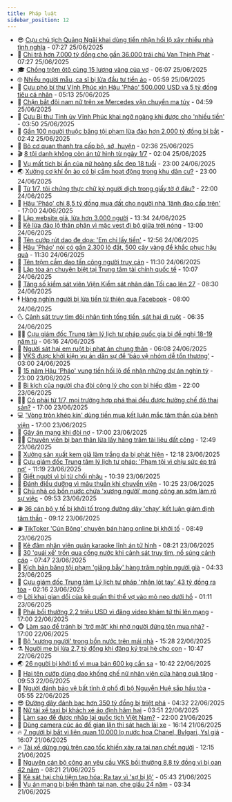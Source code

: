 ```yaml
---
title: Pháp luật
sidebar_position: 12
---
```


<!-- vnexpress-phap-luat:START -->
- 😎 [Cựu chủ tịch Quảng Ngãi khai dùng tiền nhận hối lộ xây nhiều nhà tình nghĩa](https://vnexpress.net/cach-hau-phao-dung-tien-tao-moi-quan-he-voi-6-cuu-lanh-dao-tinh-quang-ngai-4906019.html) - 07:27 25/06/2025
- 🥰 [Chi trả hơn 7.000 tỷ đồng cho gần 36.000 trái chủ Vạn Thịnh Phát](https://vnexpress.net/chi-tra-hon-7-000-ty-dong-cho-gan-36-000-trai-chu-van-thinh-phat-4906097.html) - 07:27 25/06/2025
- 🎓 [Chồng trộm ôtô cùng 15 lượng vàng của vợ](https://vnexpress.net/chong-trom-oto-cung-15-luong-vang-cua-vo-4906074.html) - 06:07 25/06/2025
- 🤓 [Nhiều người mẫu, ca sĩ bị lừa đầu tư tiền ảo](https://vnexpress.net/nhieu-nguoi-mau-ca-si-bi-lua-dau-tu-tien-ao-4906048.html) - 05:59 25/06/2025
- 🎊 [Cựu phó bí thư Vĩnh Phúc xin Hậu &#39;Pháo&#39; 500.000 USD và 5 tỷ đồng tiêu cá nhân](https://vnexpress.net/cuu-pho-bi-thu-vinh-phuc-xin-hau-phao-500-000-usd-va-5-ty-dong-tieu-ca-nhan-4906029.html) - 05:13 25/06/2025
- 🙉 [Chặn bắt đôi nam nữ trên xe Mercedes vận chuyển ma túy](https://video.vnexpress.net/chan-bat-doi-nam-nu-tren-xe-mercedes-van-chuyen-ma-tuy-4906047.html) - 04:59 25/06/2025
- 🤡 [Cựu Bí thư Tỉnh ủy Vĩnh Phúc khai ngỡ ngàng khi được cho &#39;nhiều tiền&#39;](https://vnexpress.net/cuu-bi-thu-tinh-uy-vinh-phuc-khai-ngo-ngang-khi-duoc-cho-nhieu-tien-4905984.html) - 03:50 25/06/2025
- 🗽 [Gần 100 người thuộc băng tội phạm lừa đảo hơn 2.000 tỷ đồng bị bắt](https://vnexpress.net/gan-100-nguoi-thuoc-bang-toi-pham-lua-dao-hon-2-000-ty-dong-bi-bat-4905922.html) - 02:42 25/06/2025
- 🌋 [Bỏ cơ quan thanh tra cấp bộ, sở, huyện](https://vnexpress.net/bo-co-quan-thanh-tra-cap-bo-so-huyen-4905903.html) - 02:36 25/06/2025
- 🎬 [8 tội danh không còn án tử hình từ ngày 1/7](https://vnexpress.net/8-toi-danh-khong-con-an-tu-hinh-tu-ngay-1-7-4905881.html) - 02:04 25/06/2025
- 💯 [Vụ mất tích bí ẩn của nữ hoàng sắc đẹp 18 tuổi](https://vnexpress.net/vu-mat-tich-bi-an-cua-nu-hoang-sac-dep-18-tuoi-4905761.html) - 23:00 24/06/2025
- 🌏 [Xưởng cơ khí ồn ào có bị cấm hoạt động trong khu dân cư?](https://vnexpress.net/xuong-co-khi-on-ao-co-bi-cam-hoat-dong-trong-khu-dan-cu-4904817.html) - 23:00 24/06/2025
- 🌊 [Từ 1/7, tôi chứng thực chữ ký người dịch trong giấy tờ ở đâu?](https://vnexpress.net/tu-1-7-chung-thuc-chu-ky-nguoi-dich-trong-giay-to-o-dau-4903591.html) - 22:00 24/06/2025
- 💂 [Hậu &#39;Pháo&#39; chi 8,5 tỷ đồng mua đất cho người nhà &#39;lãnh đạo cấp trên&#39;](https://vnexpress.net/hau-phao-chi-8-5-ty-dong-mua-dat-cho-nguoi-nha-lanh-dao-cap-tren-4905778.html) - 17:00 24/06/2025
- 🎡 [Lập website giả, lừa hơn 3.000 người](https://vnexpress.net/lap-website-gia-lua-hon-3-000-nguoi-4905799.html) - 13:34 24/06/2025
- 🫶 [Kẻ lừa đảo lộ thân phận vì mặc vest đi bộ giữa trời nóng](https://vnexpress.net/bi-canh-sat-truy-bat-vi-dong-bo-vest-giua-troi-nong-4905023.html) - 13:00 24/06/2025
- 🐲 [Tên cướp rút dao đe dọa: &#39;Em chỉ lấy tiền&#39;](https://vnexpress.net/ten-cuop-rut-dao-de-doa-em-chi-lay-tien-thoi-4905792.html) - 12:56 24/06/2025
- 🚀 [Hậu &#39;Pháo&#39; nói có gần 2.300 lô đất, 500 cây vàng để khắc phục hậu quả](https://vnexpress.net/hau-phao-noi-co-gan-2-300-lo-dat-500-cay-vang-de-khac-phuc-hau-qua-4905747.html) - 11:30 24/06/2025
- 🎊 [Tên trộm cầm dao tấn công người truy cản](https://video.vnexpress.net/ten-trom-cam-dao-tan-cong-nguoi-truy-can-4905691.html) - 11:30 24/06/2025
- 🤗 [Lập tòa án chuyên biệt tại Trung tâm tài chính quốc tế](https://vnexpress.net/lap-toa-an-chuyen-biet-tai-trung-tam-tai-chinh-quoc-te-4905683.html) - 10:07 24/06/2025
- 🗽 [Tăng số kiểm sát viên Viện Kiểm sát nhân dân Tối cao lên 27](https://vnexpress.net/tang-so-kiem-sat-vien-vien-kiem-sat-nhan-dan-toi-cao-len-27-4905649.html) - 08:30 24/06/2025
- 🕴 [Hàng nghìn người bị lừa tiền từ thiện qua Facebook](https://vnexpress.net/hang-nghin-nguoi-bi-lua-tien-tu-thien-qua-facebook-4905639.html) - 08:00 24/06/2025
- 🌜 [Cảnh sát truy tìm đôi nhân tình tống tiền, sát hại dì ruột](https://vnexpress.net/canh-sat-truy-tim-doi-nhan-tinh-tong-tien-sat-hai-di-ruot-4905590.html) - 06:35 24/06/2025
- 🧑‍🏫 [Cựu giám đốc Trung tâm lý lịch tư pháp quốc gia bị đề nghị 18-19 năm tù](https://vnexpress.net/cuu-giam-doc-trung-tam-ly-lich-tu-phap-quoc-gia-bi-de-nghi-18-19-nam-tu-4905586.html) - 06:16 24/06/2025
- 🦩 [Người sát hại em ruột bị phạt án chung thân](https://vnexpress.net/nguoi-sat-hai-em-ruot-bi-phat-an-chung-than-4905589.html) - 06:08 24/06/2025
- 💼 [VKS được khởi kiện vụ án dân sự để &#39;bảo vệ nhóm dễ tổn thương&#39;](https://vnexpress.net/vks-duoc-khoi-kien-vu-an-dan-su-de-bao-ve-nhom-de-ton-thuong-4905429.html) - 03:00 24/06/2025
- 💫 [15 năm Hậu &#39;Pháo&#39; vung tiền hối lộ để nhận những dự án nghìn tỷ](https://vnexpress.net/15-nam-hau-phao-vung-tien-hoi-lo-de-nhan-nhung-du-an-nghin-ty-4905119.html) - 23:00 23/06/2025
- 🦅 [Bi kịch của người cha đòi công lý cho con bị hiếp dâm](https://vnexpress.net/bi-kich-cua-nguoi-cha-doi-cong-ly-cho-con-bi-hiep-dam-4905283.html) - 22:00 23/06/2025
- 🧑‍💻 [Có phải từ 1/7, mọi trường hợp phá thai đều được hưởng chế độ thai sản?](https://vnexpress.net/co-phai-tu-1-7-moi-truong-hop-pha-thai-deu-duoc-huong-che-do-thai-san-4905275.html) - 17:00 23/06/2025
- 💻 [&#39;Vòng tròn khép kín&#39; dùng tiền mua kết luận mắc tâm thần của bệnh viện](https://vnexpress.net/vong-tron-khep-kin-dung-tien-mua-ket-luan-mac-tam-than-cua-benh-vien-4905267.html) - 17:00 23/06/2025
- 🤠 [Gây án mạng khi đòi nợ](https://vnexpress.net/an-mang-o-thi-tran-lien-nghia-huyen-duc-trong-4905266.html) - 17:00 23/06/2025
- 🧑‍🏫 [Chuyên viên bị bạn thân lừa lấy hàng trăm tài liệu đất công](https://vnexpress.net/chuyen-vien-bi-ban-than-lua-lay-hang-tram-tai-lieu-dat-cong-4905297.html) - 12:49 23/06/2025
- 🌈 [Xưởng sản xuất kem giả làm trắng da bị phát hiện](https://vnexpress.net/xuong-san-xuat-kem-gia-lam-trang-da-bi-phat-hien-4905291.html) - 12:18 23/06/2025
- 🌮 [Cựu giám đốc Trung tâm lý lịch tư pháp: &#39;Phạm tội vì chịu sức ép trả nợ&#39;](https://vnexpress.net/cuu-giam-doc-trung-tam-ly-lich-tu-phap-pham-toi-vi-chiu-suc-ep-tra-no-4905244.html) - 11:19 23/06/2025
- 🐲 [Giết người vì bị từ chối nhậu](https://vnexpress.net/giet-nguoi-vi-bi-tu-choi-nhau-4905247.html) - 10:39 23/06/2025
- 🧰 [Đánh điều dưỡng vì mâu thuẫn khi chuyển viện](https://vnexpress.net/danh-dieu-duong-vi-mau-thuan-khi-chuyen-vien-4905258.html) - 10:25 23/06/2025
- 💄 [Chủ nhà có bồn nước chứa &#39;xương người&#39; mong công an sớm làm rõ sự việc](https://vnexpress.net/chu-nha-co-bon-nuoc-chua-xuong-nguoi-mong-cong-an-som-lam-ro-su-viec-4905160.html) - 09:53 23/06/2025
- ⛽️ [36 cán bộ y tế bị khởi tố trong đường dây &#39;chạy&#39; kết luận giám định tâm thần](https://vnexpress.net/36-can-bo-y-te-bi-bat-trong-duong-day-chay-ket-luan-giam-dinh-tam-than-4905181.html) - 09:12 23/06/2025
- ⛽️ [TikToker &#39;Cún Bông&#39; chuyên bán hàng online bị khởi tố](https://vnexpress.net/tiktoker-cun-bong-chuyen-ban-hang-online-bi-khoi-to-4905198.html) - 08:49 23/06/2025
- 💂 [Kẻ đâm nhân viên quán karaoke lĩnh án tử hình](https://vnexpress.net/ke-dam-nhan-vien-quan-karaoke-linh-an-tu-hinh-4905157.html) - 08:21 23/06/2025
- 🤔 [30 &#39;quái xế&#39; trốn qua cống nước khi cảnh sát truy tìm, nổ súng cảnh cáo](https://vnexpress.net/30-quai-xe-tron-qua-cong-nuoc-khi-canh-sat-truy-tim-no-sung-canh-cao-4905079.html) - 07:47 23/06/2025
- 🧐 [Kịch bản băng tội phạm &#39;giăng bẫy&#39; hàng trăm nghìn người già](https://vnexpress.net/kich-ban-bang-toi-pham-giang-bay-hang-tram-nghin-nguoi-gia-4904947.html) - 04:33 23/06/2025
- 🎃 [Cựu giám đốc Trung tâm Lý lịch tư pháp &#39;nhận lót tay&#39; 43 tỷ đồng ra tòa](https://vnexpress.net/cuu-giam-doc-trung-tam-ly-lich-tu-phap-nhan-lot-tay-43-ty-dong-ra-toa-4904864.html) - 02:16 23/06/2025
- 🤓 [Lời khai gian dối của kẻ quấn thi thể vợ vào mỏ neo dưới hồ](https://vnexpress.net/loi-khai-gian-doi-cua-ke-quan-thi-the-vo-vao-mo-neo-duoi-ho-4904851.html) - 01:11 23/06/2025
- 💃 [Phải bồi thường 2,2 triệu USD vì đăng video khám tử thi lên mạng](https://vnexpress.net/phai-boi-thuong-2-2-trieu-usd-vi-dang-video-kham-tu-thi-len-mang-4904830.html) - 17:00 22/06/2025
- 🐵 [Làm sao để tránh bị &#39;trở mặt&#39; khi nhờ người đứng tên mua nhà?](https://vnexpress.net/lam-sao-de-tranh-bi-tro-mat-khi-nho-nguoi-dung-ten-mua-nha-4904820.html) - 17:00 22/06/2025
- 🤖 [Bộ &#39;xương người&#39; trong bồn nước trên mái nhà](https://vnexpress.net/bo-xuong-nguoi-trong-bon-nuoc-tren-mai-nha-4904829.html) - 15:28 22/06/2025
- ⚗️ [Người mẹ bị lừa 2,7 tỷ đồng khi đăng ký trại hè cho con](https://vnexpress.net/nguoi-me-bi-lua-2-7-ty-dong-khi-dang-ky-trai-he-cho-con-4904788.html) - 10:47 22/06/2025
- 🌏 [26 người bị khởi tố vì mua bán 600 kg cần sa](https://vnexpress.net/26-nguoi-bi-khoi-to-vi-mua-ban-600-kg-can-sa-4904790.html) - 10:42 22/06/2025
- 🦆 [Hai tên cướp dùng dao khống chế nữ nhân viên cửa hàng quà tặng](https://vnexpress.net/hai-ten-cuop-dung-dao-khong-che-nu-nhan-vien-cua-hang-qua-tang-4904772.html) - 09:53 22/06/2025
- 🐎 [Người đánh bảo vệ bất tỉnh ở phố đi bộ Nguyễn Huệ sắp hầu tòa](https://vnexpress.net/nguoi-danh-bao-ve-bat-tinh-o-pho-di-bo-nguyen-hue-sap-hau-toa-4904711.html) - 05:55 22/06/2025
- 😎 [Đường dây đánh bạc hơn 350 tỷ đồng bị triệt phá](https://vnexpress.net/duong-day-danh-bac-hon-350-ty-dong-bi-triet-pha-4904695.html) - 04:32 22/06/2025
- 💪 [Nữ tài xế taxi bị khách xé áo định hãm hại](https://vnexpress.net/nu-tai-xe-taxi-bi-khach-xe-ao-dinh-ham-hai-4904684.html) - 03:51 22/06/2025
- 🤡 [Làm sao để được nhập lại quốc tịch Việt Nam?](https://vnexpress.net/lam-sao-de-duoc-nhap-lai-quoc-tich-viet-nam-4899122.html) - 22:00 21/06/2025
- 🌁 [Dùng camera cúc áo để gian lận thi sát hạch lái xe](https://vnexpress.net/dung-camera-cuc-ao-de-gian-lan-thi-sat-hach-lai-xe-4904591.html) - 16:14 21/06/2025
- 🔥 [7 người bị bắt vì liên quan 10.000 lọ nước hoa Chanel, Bvlgari, Ysl giả](https://vnexpress.net/10-000-lo-nuoc-hoa-chanel-bvlgari-ysl-gia-bi-phat-hien-4904610.html) - 16:07 21/06/2025
- 🔥 [Tài xế dừng ngủ trên cao tốc khiến xảy ra tai nạn chết người](https://vnexpress.net/tai-xe-dung-ngu-tren-cao-toc-khien-xay-ra-tai-nan-chet-nguoi-4904583.html) - 12:15 21/06/2025
- 👺 [Nguyên cán bộ công an yêu cầu VKS bồi thường 8,8 tỷ đồng vì bị oan 42 năm](https://vnexpress.net/nguyen-can-bo-cong-an-yeu-cau-vks-boi-thuong-8-8-ty-dong-vi-bi-oan-42-nam-4904457.html) - 08:21 21/06/2025
- 🎊 [Kẻ sát hại chủ tiệm tạp hóa: Ra tay vì &#39;sợ bị lộ&#39;](https://vnexpress.net/ke-sat-hai-chu-tiem-tap-hoa-ra-tay-vi-so-bi-lo-4904495.html) - 05:43 21/06/2025
- 🎊 [Vụ án mạng bị biến thành tai nạn, che giấu 24 năm](https://vnexpress.net/vu-an-mang-bi-bien-thanh-tai-nan-che-giau-24-nam-4904335.html) - 03:34 21/06/2025<!-- vnexpress-phap-luat:END -->
